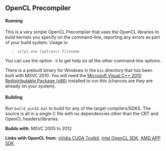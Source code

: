 OpenCL Precompiler
------------------

#### Running

This is a very simple OpenCL Precompiler that uses the OpenCL libraries to build kernels you specify on the command-line, reporting any errors as part of your build system. Usage is:

> `oclpc.exe [options] filename`

You can use the option `-h` to get help on all the other command-line options.

There is a prebuilt binary for Windows in the `bin` directory that has been built with MSVC 2010. You will need the [Microsoft Visual C++ 2010 Redistributable Package (x86)][MSVC-Redist] installed to run this (chances are they are already on your system).

#### Building

Run `build_win32.bat` to build for any of the target compilers/SDKS. The source is all in a single C file with no dependencies other than the CRT and OpenCL headers/libraries.

**Builds with**: MSVC 2005 to 2012

**Links with OpenCL from**: [nVidia CUDA Toolkit][CUDA-SDK], [Intel OpenCL SDK][Intel-SDK], [AMD APP SDK][AMD-SDK]

[CUDA-SDK]: https://developer.nvidia.com/cuda-toolkit
[Intel-SDK]: https://software.intel.com/en-us/vcsource/tools/opencl-sdk
[AMD-SDK]: http://developer.amd.com/tools-and-sdks/opencl-zone/opencl-tools-sdks/amd-accelerated-parallel-processing-app-sdk/
[MSVC-Redist]: http://www.microsoft.com/en-us/download/details.aspx?id=5555
